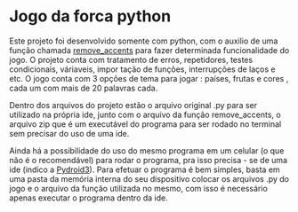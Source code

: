 
# Jogo da forca python

Este projeto foi desenvolvido somente com python, com o auxilio de uma função
chamada [remove_accents](https://gist.github.com/luizomf/54b58615cd674db44153470c369a8284) para fazer determinada funcionalidade do jogo. O projeto
conta com tratamento de erros, repetidores, testes condicionais, váriaveis, impor
tação de funções, interrupções de laços e etc. O jogo conta com 3 opções de tema 
para jogar : países, frutas e cores , cada um com mais de 20 palavras cada.

Dentro dos arquivos do projeto estão o arquivo original .py para ser utilizado 
na própria ide, junto com o arquivo da função remove_accents, o arquivo zip que 
é um executável do programa para ser rodado no terminal sem precisar do uso de uma
ide.

Ainda há a possibilidade do uso do mesmo programa em um celular (o que não é o recomendável)
para rodar o programa, pra isso precisa - se de uma ide (indico a [Pydroid3](https://play.google.com/store/apps/details?id=ru.iiec.pydroid3&hl=pt_BR&gl=US)). Para efetuar o
programa é bem simples, basta em uma pasta da memória interna do seu dispositivo colocar os
arquivos .py do jogo e o arquivo da função utilizada no mesmo, com isso é necessário apenas
executar o programa dentro da ide.
